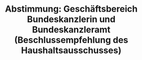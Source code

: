 ---
abstimmung:
  abstimmung: 1
  bundestagssitzung: 198
  datum: 9. Dezember 2020
  legislaturperiode: 19
categories:
- Todo
data:
- title: Abstimmungsergebnis 20201209_1-data.pdf
  url: /res/2021-btw/abstimmungsergebnisse/20201209_1-data.pdf
- title: Abstimmungsergebnis 20201209_1_xls-data.xlsx
  url: /res/2021-btw/abstimmungsergebnisse/20201209_1_xls-data.xlsx
- title: Abstimmungsergebnis 20201209_1_xls-data.csv
  url: /res/2021-btw/abstimmungsergebnisse/csv/20201209_1_xls-data.csv
ergebnis:
  AfD:
    enthaltung: 0
    gesamt: 89
    ja: 0
    nein: 71
    nichtabgegeben: 18
    ungueltig: 0
  Bündnis 90/Die Grünen:
    enthaltung: 0
    gesamt: 67
    ja: 0
    nein: 62
    nichtabgegeben: 5
    ungueltig: 0
  Die Linke:
    enthaltung: 0
    gesamt: 69
    ja: 0
    nein: 60
    nichtabgegeben: 9
    ungueltig: 0
  FDP:
    enthaltung: 0
    gesamt: 80
    ja: 0
    nein: 78
    nichtabgegeben: 2
    ungueltig: 0
  cdu/csu:
    enthaltung: 0
    gesamt: 246
    ja: 234
    nein: 0
    nichtabgegeben: 12
    ungueltig: 0
  file: 20201209_1_xls-data.xlsx
  fraktionslos:
    enthaltung: 0
    gesamt: 6
    ja: 0
    nein: 4
    nichtabgegeben: 2
    ungueltig: 0
  spd:
    enthaltung: 0
    gesamt: 152
    ja: 140
    nein: 0
    nichtabgegeben: 12
    ungueltig: 0
layout: abstimmung
links:
- title: Link zu bundestag.de
  url: https://www.bundestag.de/parlament/plenum/abstimmung/abstimmung?id=705
preview: 'Deutscher Bundestag


  198. Sitzung des Deutschen Bundestages

  am Mittwoch, 9. Dezember 2020


  Endgültiges Ergebnis der Namentlichen Abstimmung Nr. 1


  Beschlussempfehlung des Haushaltsausschusses (8. Ausschuss)

  zu dem Entwurf eines Gesetzes

  über die Feststellung des Bundeshaushaltsplans für das Haushaltsjahr 2021

  (Haushaltsgesetz 2021)

  hier: Einzelplan 04

  Geschäftsbereich der Bundeskanzlerin und des Bundeskanzleramtes

  - Drucksachen 19/22600, 19/22602, 19/23324 und 19/23325 -'
tags:
- Todo
title: 'Abstimmung: Geschäftsbereich Bundeskanzlerin und Bundeskanzleramt (Beschlussempfehlung
  des Haushaltsausschusses)'
---